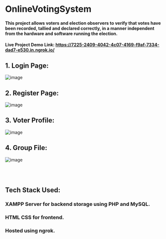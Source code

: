 # OnlineVotingSystem
#### This project allows voters and election observers to verify that votes have been recorded, tallied and declared correctly, in a manner independent from the hardware and software running the election.
#### Live Project Demo Link: https://7225-2409-4042-4c07-4169-f9af-7334-dad7-e530.in.ngrok.io/
## 1. Login Page:
![image](https://user-images.githubusercontent.com/76208395/179391001-0b91394a-a38b-47d5-badb-f36889542d42.png)
## 2. Register Page:
![image](https://user-images.githubusercontent.com/76208395/179391129-29bdb633-c2ed-4f35-b445-98c1b16c7a89.png)
## 3. Voter Profile:
![image](https://user-images.githubusercontent.com/76208395/179391154-9cdd07fa-fd66-451a-bbc6-3bb4883bed8c.png)
## 4. Group File:
![image](https://user-images.githubusercontent.com/76208395/179391192-eeddc2bf-72b2-4894-8e1a-80cd62f642bf.png)

<br>
<br>
<h2>Tech Stack Used: </h2>
<h3>
XAMPP Server for backend storage using PHP and MySQL.
</h3>
<h3>
HTML CSS for frontend.
</h3>
<h3>
Hosted using ngrok.
</h3>

